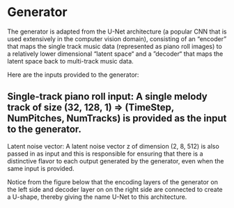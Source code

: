 # Generator
The generator is adapted from the U-Net architecture (a popular CNN that is used extensively in the computer vision domain), 
consisting of an “encoder” that maps the single track music data (represented as piano roll images) to a relatively lower dimensional “latent space“ and a ”decoder“ 
that maps the latent space back to multi-track music data.

Here are the inputs provided to the generator:

## Single-track piano roll input: A single melody track of size (32, 128, 1) => (TimeStep, NumPitches, NumTracks) is provided as the input to the generator.

Latent noise vector: A latent noise vector z of dimension (2, 8, 512) is also passed in as input and this is responsible for ensuring that there is a 
distinctive flavor to each output generated by the generator, even when the same input is provided.

Notice from the figure below that the encoding layers of the generator on the left side and decoder layer on on the right side are connected to create a U-shape,
thereby giving the name U-Net to this architecture.

